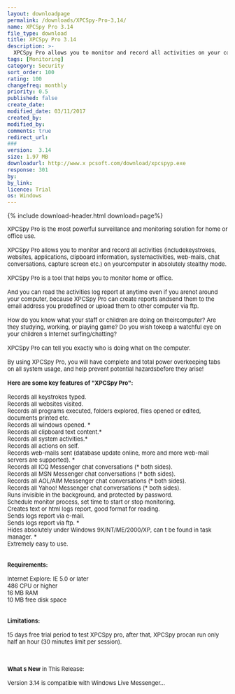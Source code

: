 ```yaml
---
layout: downloadpage
permalink: /downloads/XPCSpy-Pro-3,14/
name: XPCSpy Pro 3.14
file_type: download
title: XPCSpy Pro 3.14
description: >-
  XPCSpy Pro allows you to monitor and record all activities on your computer in absolutely stealthy mode
tags: [Monitoring]
category: Security
sort_order: 100
rating: 100
changefreq: monthly
priority: 0.5
published: false
create_date:
modified_date: 03/11/2017
created_by:
modified_by:
comments: true
redirect_url:
###
version:  3.14
size: 1.97 MB
downloadurl: http://www.x pcsoft.com/download/xpcspyp.exe
response: 301
by:
by_link:
licence: Trial
os: Windows
---
```


{% include download-header.html download=page%}

<p style="fix-download-text !important">
<p><font size="2"><p>XPCSpy Pro is the most powerful surveillance and monitoring solution for home or office use. <br />
<br />
XPCSpy Pro allows you to monitor and record all activities (includekeystrokes, websites, applications, clipboard information, systemactivities, web-mails, chat conversations, capture screen etc.) on yourcomputer in absolutely stealthy mode. <br />
<br />
XPCSpy Pro is a tool that helps you to monitor home or office.<br />
<br />
And you can read the activities log report at anytime even if you arenot around your computer, because XPCSpy Pro can create reports andsend them to the email</a> address you predefined or upload them to other computer via ftp. <br />
<br />
How do you know what your staff or children are doing on theircomputer? Are they studying, working, or playing game? Do you wish tokeep a watchful eye on your children s Internet surfing/chatting? <br />
<br />
XPCSpy Pro can tell you exactly who is doing what on the computer. <br />
<br />
By using XPCSpy Pro, you will have complete and total power overkeeping tabs on all system usage, and help prevent potential hazardsbefore they arise!<br />
<br />
<span><strong>Here are some key features of "XPCSpy Pro":</strong></span><br />
<br />
Records all keystrokes typed. <br />
Records all websites visited. <br />
Records all programs executed, folders explored, files opened or edited, documents printed etc. <br />
Records all windows opened. * <br />
Records all clipboard text content.* <br />
Records all system activities.* <br />
Records all actions on self. <br />
Records web-mails sent (database update online, more and more web-mail servers are supported). * <br />
Records all ICQ Messenger chat conversations (* both sides). <br />
Records all MSN Messenger chat conversations (* both sides). <br />
Records all AOL/AIM Messenger chat conversations (* both sides). <br />
Records all Yahoo! Messenger chat conversations (* both sides). <br />
Runs invisible in the background, and protected by password. <br />
Schedule monitor process, set time to start or stop monitoring. <br />
Creates text or html logs report, good format for reading. <br />
Sends logs report via e-mail</a>. <br />
Sends logs report via ftp. * <br />
Hides absolutely under Windows 9X/NT/ME/2000/XP, can t be found in task manager. * <br />
Extremely easy to use.<br />
<br />
<br />
<span><strong>Requirements:</strong></span><br />
<br />
Internet Explore: IE 5.0 or later <br />
486 CPU or higher <br />
16 MB RAM <br />
10 MB free disk space <br />
<br />
<br />
<span><strong>Limitations:</strong></span><br />
<br />
15 days free trial period to test XPCSpy pro, after that, XPCSpy procan run only half an hour (30 minutes limit per session). <br />
</p>
<div class="celltext_big"><br />
<br />
<strong>What s New</strong> in This Release:<br />
<br />
Version 3.14 is compatible with Windows Live Messenger...</div></p></p>
